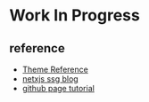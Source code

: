 # Work In Progress

## reference
- [Theme Reference](https://www.djordjeatlialp.de/)
- [netxjs ssg blog](https://github.com/vercel/next.js/tree/canary/examples/blog-starter)
- [github page tutorial](https://www.freecodecamp.org/news/how-to-deploy-next-js-app-to-github-pages/)
